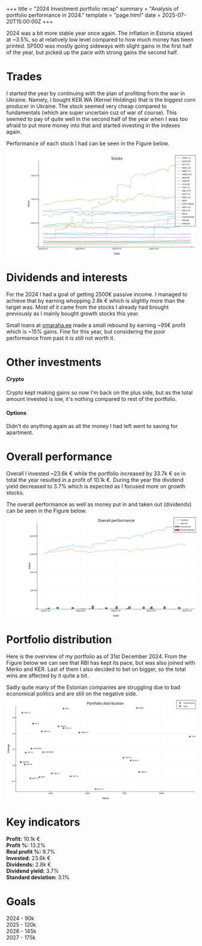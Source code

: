 +++
title = "2024 Investment portfolio recap"
summary = "Analysis of portfolio performance in 2024."
template = "page.html"
date = 2025-07-20T15:00:00Z
+++

2024 was a bit more stable year once again.
The inflation in Estonia stayed at ~3.5%, so at relatively low level compared to how much money has been printed.
SP500 was mostly going sideways with slight gains in the first half of the year, but picked up the pace with strong gains the second half.

# Trades
I started the year by continuing with the plan of profiting from the war in Ukraine.
Namely, I bought KER.WA (Kernel Holdings) that is the biggest corn producer in Ukraine.
The stock seemed very cheap compared to fundamentals (which are super uncertain cuz of war of course).
This seemed to pay of quite well in the second half of the year when I was too afraid to put more money into that and started investing
in the indexes again.

Performance of each stock I had can be seen in the Figure below.

![img](../files/2024-overview.png)

# Dividends and interests

For the 2024 I had a goal of getting 2500€ passive income.
I managed to achieve that by earning whopping 2.8k € which is slightly more than the target was.
Most of it came from the stocks I already had brought previously as I mainly bought growth stocks this year.

Small loans at [omaraha.ee](https://omaraha.ee/et/) made a small rebound by earning ~95€ profit which is ~15% gains.
Fine for this year, but considering the poor performance from past it is still not worth it.

# Other investments
#### Crypto
Crypto kept making gains so now I'm back on the plus side, but as the total amount invested is low, it's nothing compared to rest of the portfolio.

#### Options
Didn't do anything again as all the money I had left went to saving for apartment.

# Overall performance
Overall I invested ~23.6k € while the portfolio increased by 33.7k € so in total the year resulted in a profit of 10.1k €.
During the year the dividend yield decreased to 3.7% which is expected as I focused more on growth stocks.

The overall performance as well as money put in and taken out (dividends) can be seen in the Figure below.
![img](../files/2024-total.png)

# Portfolio distribution
Here is the overview of my portfolio as of 31st December 2024.
From the Figure below we can see that RBI has kept its pace, but was also joined with Merko and KER.
Last of them I also decided to bet on bigger, so the total wins are affected by it quite a bit.

Sadly quite many of the Estonian companies are struggling due to bad economical politics and are still on the negative side.
![img](../files/2024-past-distribution.png)

# Key indicators
**Profit:** 10.1k €  
**Profit %:** 13.2%  
**Real profit %:** 9.7%  
**Invested:** 23.6k €  
**Dividends:** 2.8k €  
**Dividend yield:** 3.7%  
**Standard deviation:** 3.1%

# Goals
2024 - 90k  
2025 - 120k  
2026 - 145k  
2027 - 175k
